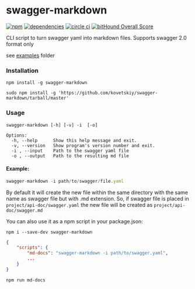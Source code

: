 swagger-markdown
================

[![npm][npm-image]][npm-url] [![dependencies][david-image]][david-url] [![circle ci][circleci-image]][circleci-url] [![bitHound Overall Score](https://www.bithound.io/github/syroegkin/swagger-markdown/badges/score.svg)](https://www.bithound.io/github/syroegkin/swagger-markdown)

CLI script to turn swagger yaml into markdown files.
Supports swagger 2.0 format only

see [examples](https://github.com/syroegkin/swagger-markdown/tree/master/examples) folder

### Installation

    npm install -g swagger-markdown

    sudo npm install -g 'https://github.com/kovetskiy/swagger-markdown/tarball/master'

### Usage

```
swagger-markdown [-h] [-v] -i  [-o]

Options:
  -h, --help      Show this help message and exit.
  -v, --version   Show program's version number and exit.
  -i , --input    Path to the swagger yaml file
  -o , --output   Path to the resulting md file

```

#### Example:

```javascript
swagger-markdown -i path/to/swagger/file.yaml
```
By default it will create the new file within the same directory with the same name as swagger file but with .md extension.
So, if swagger file is placed in `project/api-doc/swagger.yaml` the new file will be created as `project/api-doc/swagger.md`

You can also use it as a npm script in your package.json:

    npm i --save-dev swagger-markdown

```json
{
    "scripts": {
        "md-docs": "swagger-markdown -i path/to/swagger.yaml",
        ...
    }
}
```

    npm run md-docs

[npm-url]: https://www.npmjs.com/package/swagger-markdown
[npm-image]: https://img.shields.io/npm/v/swagger-markdown.svg

[david-url]: https://david-dm.org/syroegkin/swagger-markdown
[david-image]: https://img.shields.io/david/syroegkin/swagger-markdown.svg

[circleci-url]: https://circleci.com/gh/syroegkin/swagger-markdown/tree/master
[circleci-image]: https://img.shields.io/circleci/project/syroegkin/swagger-markdown.svg
